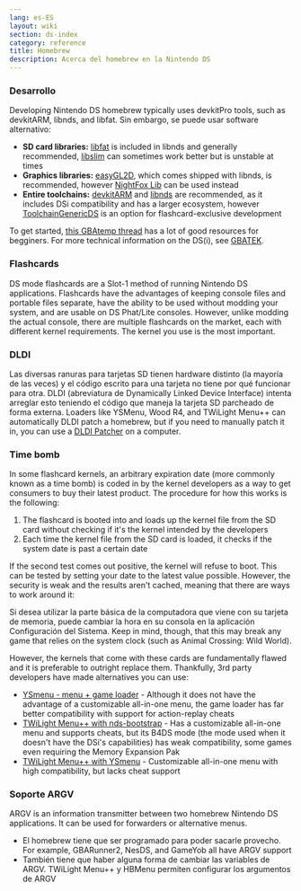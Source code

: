 ```yaml
---
lang: es-ES
layout: wiki
section: ds-index
category: reference
title: Homebrew
description: Acerca del homebrew en la Nintendo DS
---
```


### Desarrollo
Developing Nintendo DS homebrew typically uses devkitPro tools, such as devkitARM, libnds, and libfat. Sin embargo, se puede usar software alternativo:

- **SD card libraries:** [libfat](https://github.com/devkitPro/libfat) is included in libnds and generally recommended, [libslim](https://github.com/DS-Homebrew/libslim/) can sometimes work better but is unstable at times
- **Graphics libraries:** [easyGL2D](http://rel.phatcode.net/junk.php?id=117), which comes shipped with libnds, is recommended, however [NightFox Lib](https://github.com/knightfox75/nds_nflib) can be used instead
- **Entire toolchains:** [devkitARM](https://devkitpro.org/wiki/Getting_Started) and [libnds](https://libnds.devkitpro.org/) are recommended, as it includes DSi compatibility and has a larger ecosystem, however [ToolchainGenericDS](https://bitbucket.org/Coto88/toolchaingenericds) is an option for flashcard-exclusive development

To get started, [this GBAtemp thread](https://gbatemp.net/threads/useful-resources-to-help-you-out-with-starting-to-make-nds-homebrew.580507/#post-9322674) has a lot of good resources for begginers. For more technical information on the DS(i), see [GBATEK](https://problemkaputt.de/gbatek-contents.htm).

### Flashcards
DS mode flashcards are a Slot-1 method of running Nintendo DS applications. Flashcards have the advantages of keeping console files and portable files separate, have the ability to be used without modding your system, and are usable on DS Phat/Lite consoles. However, unlike modding the actual console, there are multiple flashcards on the market, each with different kernel requirements. The kernel you use is the most important.

### DLDI
Las diversas ranuras para tarjetas SD tienen hardware distinto (la mayoría de las veces) y el código escrito para una tarjeta no tiene por qué funcionar para otra. DLDI (abreviatura de Dynamically Linked Device Interface) intenta arreglar esto teniendo el código que maneja la tarjeta SD parcheado de forma externa. Loaders like YSMenu, Wood R4, and TWiLight Menu++ can automatically DLDI patch a homebrew, but if you need to manually patch it in, you can use a [DLDI Patcher](https://www.chishm.com/DLDI#tools) on a computer.

### Time bomb
In some flashcard kernels, an arbitrary expiration date (more commonly known as a time bomb) is coded in by the kernel developers as a way to get consumers to buy their latest product. The procedure for how this works is the following:

1. The flashcard is booted into and loads up the kernel file from the SD card without checking if it's the kernel intended by the developers
1. Each time the kernel file from the SD card is loaded, it checks if the system date is past a certain date

If the second test comes out positive, the kernel will refuse to boot. This can be tested by setting your date to the latest value possible. However, the security is weak and the results aren't cached, meaning that there are ways to work around it:

Si desea utilizar la parte básica de la computadora que viene con su tarjeta de memoria, puede cambiar la hora en su consola en la aplicación Configuración del Sistema. Keep in mind, though, that this may break any game that relies on the system clock (such as Animal Crossing: Wild World).

However, the kernels that come with these cards are fundamentally flawed and it is preferable to outright replace them. Thankfully, 3rd party developers have made alternatives you can use:

- [YSmenu - menu + game loader](https://gbatemp.net/threads/retrogamefan-updates-releases.267243/) - Although it does not have the advantage of a customizable all-in-one menu, the game loader has far better compatibility with support for action-replay cheats
- [TWiLight Menu++ with nds-bootstrap](../twilightmenu/installing-flashcard) - Has a customizable all-in-one menu and supports cheats, but its B4DS mode (the mode used when it doesn't have the DSi's capabilities) has weak compatibility, some games even requiring the Memory Expansion Pak
- [TWiLight Menu++ with YSmenu](../twilightmenu/installing-flashcard) - Customizable all-in-one menu with high compatibility, but lacks cheat support

### Soporte ARGV
ARGV is an information transmitter between two homebrew Nintendo DS applications. It can be used for forwarders or alternative menus.

- El homebrew tiene que ser programado para poder sacarle provecho. For example, GBARunner2, NesDS, and GameYob all have ARGV support
- También tiene que haber alguna forma de cambiar las variables de ARGV. TWiLight Menu++ y HBMenu permiten configurar los argumentos de ARGV
